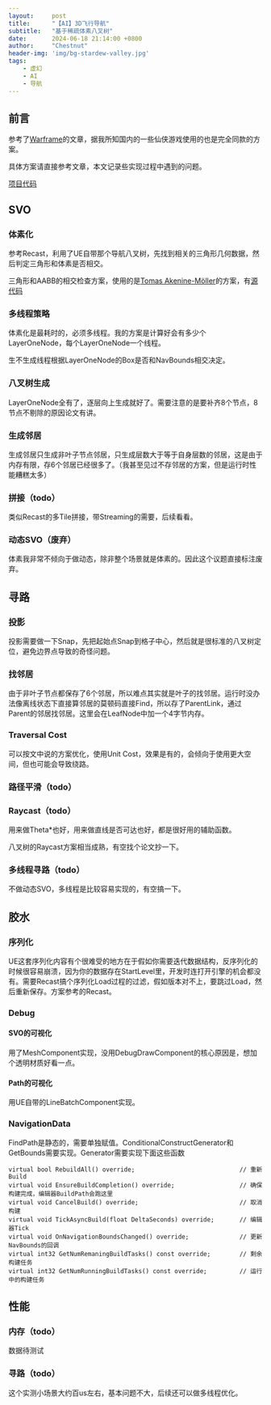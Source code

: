 ```yaml
---
layout:     post
title:      "【AI】3D飞行导航"
subtitle:   "基于稀疏体素八叉树"
date:       2024-06-18 21:14:00 +0800
author:     "Chestnut"
header-img: 'img/bg-stardew-valley.jpg'
tags:
    - 虚幻
    - AI
    - 导航
---
```


## 前言

参考了[Warframe](http://www.gameaipro.com/GameAIPro3/GameAIPro3_Chapter21_3D_Flight_Navigation_Using_Sparse_Voxel_Octrees.pdf)的文章，据我所知国内的一些仙侠游戏使用的也是完全同款的方案。

具体方案请直接参考文章，本文记录些实现过程中遇到的问题。

[项目代码](https://github.com/Chestnut-F/FlightNavigation)

## SVO

### 体素化

参考Recast，利用了UE自带那个导航八叉树，先找到相关的三角形几何数据，然后判定三角形和体素是否相交。

三角形和AABB的相交检查方案，使用的是[Tomas Akenine-Möller](https://fileadmin.cs.lth.se/cs/Personal/Tomas_Akenine-Moller/code/tribox_tam.pdf)的方案，有[源代码](https://fileadmin.cs.lth.se/cs/Personal/Tomas_Akenine-Moller/code/tribox3.txt)

### 多线程策略

体素化是最耗时的，必须多线程。我的方案是计算好会有多少个LayerOneNode，每个LayerOneNode一个线程。

生不生成线程根据LayerOneNode的Box是否和NavBounds相交决定。

### 八叉树生成

LayerOneNode全有了，逐层向上生成就好了。需要注意的是要补齐8个节点，8节点不剔除的原因论文有讲。

### 生成邻居

生成邻居只生成非叶子节点邻居，只生成层数大于等于自身层数的邻居，这是由于内存有限，存6个邻居已经很多了。（我甚至见过不存邻居的方案，但是运行时性能糟糕太多）

### 拼接（todo）

类似Recast的多Tile拼接，带Streaming的需要，后续看看。

### 动态SVO（废弃）

体素我非常不倾向于做动态，除非整个场景就是体素的。因此这个议题直接标注废弃。

## 寻路

### 投影

投影需要做一下Snap，先把起始点Snap到格子中心，然后就是很标准的八叉树定位，避免边界点导致的奇怪问题。

### 找邻居

由于非叶子节点都保存了6个邻居，所以难点其实就是叶子的找邻居。运行时没办法像离线状态下直接算邻居的莫顿码直接Find，所以存了ParentLink，通过Parent的邻居找邻居。这里会在LeafNode中加一个4字节内存。

### Traversal Cost

可以按文中说的方案优化，使用Unit Cost，效果是有的，会倾向于使用更大空间，但也可能会导致绕路。

### 路径平滑（todo）

### Raycast（todo）

用来做Theta*也好，用来做直线是否可达也好，都是很好用的辅助函数。

八叉树的Raycast方案相当成熟，有空找个论文抄一下。

### 多线程寻路（todo）

不做动态SVO，多线程是比较容易实现的，有空搞一下。

## 胶水

### 序列化

UE这套序列化内容有个很难受的地方在于假如你需要迭代数据结构，反序列化的时候很容易崩溃，因为你的数据存在StartLevel里，开发时连打开引擎的机会都没有。需要Recast搞个序列化Load过程的过滤，假如版本对不上，要跳过Load，然后重新保存。方案参考的Recast。

### Debug

#### SVO的可视化

用了MeshComponent实现，没用DebugDrawComponent的核心原因是，想加个透明材质好看一点。

#### Path的可视化

用UE自带的LineBatchComponent实现。

### NavigationData

FindPath是静态的，需要单独赋值。ConditionalConstructGenerator和GetBounds需要实现。Generator需要实现下面这些函数

```
virtual bool RebuildAll() override;                             // 重新Build
virtual void EnsureBuildCompletion() override;                  // 确保构建完成，编辑器BuildPath会跑这里
virtual void CancelBuild() override;                            // 取消构建
virtual void TickAsyncBuild(float DeltaSeconds) override;       // 编辑器Tick
virtual void OnNavigationBoundsChanged() override;              // 更新NavBounds的回调
virtual int32 GetNumRemaningBuildTasks() const override;        // 剩余构建任务
virtual int32 GetNumRunningBuildTasks() const override;         // 运行中的构建任务
```

## 性能

### 内存（todo）

数据待测试

### 寻路（todo）

这个实测小场景大约百us左右，基本问题不大，后续还可以做多线程优化。
